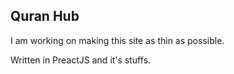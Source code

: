## Quran Hub

I am working on making this site as thin as possible.

Written in PreactJS and it's stuffs.
